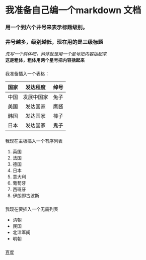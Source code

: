 # 我准备自己编一个markdown 文档   
### 用一个到六个井号来表示标题级别。
### 井号越多，级别越低，现在用的是三级标题 
*先写一个斜体吧，斜体就是用一个星号把内容括起来*  
**这是粗体，粗体用两个星号把内容括起来**  
###
我准备插入一个表格：  

|国家|发达程度|绰号|
|:---:|:---:|:---:|
|中国|发展中国家|兔子|
|美国|发达国家|鹰酱|
|韩国|发达国家|棒子|
|日本|发达国家|鬼子| 
###
我现在主板插入一个有序列表  
1. 英国
2. 法国
3. 德国
4. 日本
5. 意大利
6. 葡萄牙
7. 西班牙  
8. 伊朗即古波斯
###
我现在要插入一个无需列表
* 清朝
* 民国
* 北洋军阀
* 明朝

###
[百度](http://www.baidu.com)

